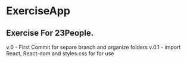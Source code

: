 # ExerciseApp
Exercise For 23People. 
-----------------------------------------
v.0   - First Commit for separe branch and organize folders
v.0.1 - import React, React-dom and styles.css for for use


